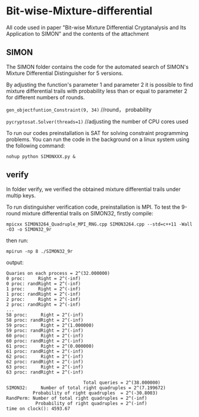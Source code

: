 # Bit-wise-Mixture-differential
All code used in paper "Bit-wise Mixture Differential Cryptanalysis and Its Application to SIMON" and the contents of the attachment

## SIMON
The SIMON folder contains the code for the automated search of SIMON's Mixture Differential Distinguisher for 5 versions.

By adjusting the function's parameter 1 and parameter 2 it is possible to find mixture differential trails with probability less than or equal to parameter 2 for different numbers of rounds.

`gen_objectfuntion_Constraint(9, 34)` //round， probability

`pycryptosat.Solver(threads=1)` //adjusting the number of CPU cores used

To run our codes preinstallation is SAT for solving constraint programming problems. You can run the code in the background on a linux system using the following command:

`nohup python SIMONXXX.py &`


## verify
In folder verify, we verified the obtained mixture differential trails under multip keys.

To run distinguisher verification code, preinstallation is MPI. To test the 9-round mixture differential trails on SIMON32, firstly compile:

`mpicxx SIMON3264_Quadruple_MPI_RNG.cpp SIMON3264.cpp --std=c++11 -Wall -O3 -o SIMON32_9r`

then run:

`mpirun -np 8 ./SIMON32_9r`

output:
 ```
 Quaries on each process = 2^(32.000000)
 0 proc:     Right = 2^(-inf)
 0 proc: randRight = 2^(-inf)
 1 proc:     Right = 2^(-inf)
 1 proc: randRight = 2^(-inf)
 2 proc:     Right = 2^(-inf)
 2 proc: randRight = 2^(-inf)
...
 58 proc:     Right = 2^(-inf)
 58 proc: randRight = 2^(-inf)
 59 proc:     Right = 2^(1.000000)
 59 proc: randRight = 2^(-inf)
 60 proc:     Right = 2^(-inf)
 60 proc: randRight = 2^(-inf)
 61 proc:     Right = 2^(0.000000)
 61 proc: randRight = 2^(-inf)
 62 proc:     Right = 2^(-inf)
 62 proc: randRight = 2^(-inf)
 63 proc:     Right = 2^(-inf)
 63 proc: randRight = 2^(-inf)

                              Total queries = 2^(38.000000) 
SIMON32:     Number of total right quadruples = 2^(7.199672)
           Probability of right quadruples  = 2^(-30.8003)
 RandPerm: Number of total right quadruples = 2^(-inf)
            Probability of right quadruples = 2^(-inf)
 time on clock(): 4593.67
 ```

